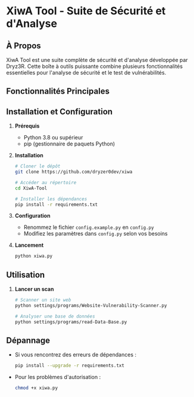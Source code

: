 # XiwA Tool - Suite de Sécurité et d'Analyse

## À Propos
XiwA Tool est une suite complète de sécurité et d'analyse développée par Dryz3R. Cette boîte à outils puissante combine plusieurs fonctionnalités essentielles pour l'analyse de sécurité et le test de vulnérabilités.

## Fonctionnalités Principales

## Installation et Configuration

1. **Prérequis**
   - Python 3.8 ou supérieur
   - pip (gestionnaire de paquets Python)

2. **Installation**
   ```bash
   # Cloner le dépôt
   git clone https://github.com/dryzer0dev/xiwa
   
   # Accéder au répertoire
   cd XiwA-Tool
   
   # Installer les dépendances
   pip install -r requirements.txt
   ```

3. **Configuration**
   - Renommez le fichier `config.example.py` en `config.py`
   - Modifiez les paramètres dans `config.py` selon vos besoins

4. **Lancement**
   ```bash
   python xiwa.py
   ```

## Utilisation

1. **Lancer un scan**
   ```bash
   # Scanner un site web
   python settings/programs/Website-Vulnerability-Scanner.py
   
   # Analyser une base de données
   python settings/programs/read-Data-Base.py
   ```

## Dépannage

- Si vous rencontrez des erreurs de dépendances :
  ```bash
  pip install --upgrade -r requirements.txt
  ```
- Pour les problèmes d'autorisation :
  ```bash
  chmod +x xiwa.py
  ```
